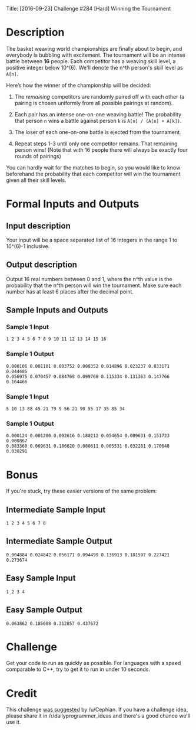 Title: [2016-09-23] Challenge #284 [Hard] Winning the Tournament

# Description

The basket weaving world championships are finally about to begin, and
everybody is bubbling with excitement. The tournament will be an intense
battle between **16** people. Each competitor has a weaving skill level,
a positive integer below 10^(6). We'll denote the n^th person's skill level
as `A[n]`.

Here’s how the winner of the championship will be decided:

1. The *remaining* competitors are randomly paired off with each other (a
pairing is chosen uniformly from all possible pairings at random).

2. Each pair has an intense one-on-one weaving battle! The probability that
person `n` wins a battle against person `k` is `A[n] / (A[n] + A[k])`.

3. The loser of each one-on-one battle is ejected from the tournament.

4. Repeat steps 1-3 until only one competitor remains. That remaining person
wins! (Note that with 16 people there will always be exactly four rounds of
pairings)

You can hardly wait for the matches to begin, so you would like to know
beforehand the probability that each competitor will win the tournament given
all their skill levels.

# Formal Inputs and Outputs

## Input description

Your input will be a space separated list of 16 integers in the range 1 to
10^(6)-1 inclusive.

## Output description

Output 16 real numbers between 0 and 1, where the n^th value is the
probability that the n^th person will win the tournament. Make sure each
number has at least 6 places after the decimal point.

## Sample Inputs and Outputs

### Sample 1 Input
    1 2 3 4 5 6 7 8 9 10 11 12 13 14 15 16
### Sample 1 Output
    0.000106 0.001101 0.003752 0.008352 0.014896 0.023237 0.033171 0.044485
    0.056975 0.070457 0.084769 0.099768 0.115334 0.131363 0.147766 0.164466

### Sample 1 Input
    5 10 13 88 45 21 79 9 56 21 90 55 17 35 85 34
### Sample 1 Output
    0.000124 0.001200 0.002616 0.180212 0.054654 0.009631 0.151723 0.000867
    0.083360 0.009631 0.186620 0.080611 0.005531 0.032281 0.170648 0.030291

# Bonus

If you're stuck, try these easier versions of the same problem:

## Intermediate Sample Input
    1 2 3 4 5 6 7 8

## Intermediate Sample Output
    0.004884 0.024842 0.056171 0.094499 0.136913 0.181597 0.227421 0.273674

## Easy Sample Input
    1 2 3 4

## Easy Sample Output
    0.063862 0.185608 0.312857 0.437672

# Challenge

Get your code to run as quickly as possible. For languages with a speed
comparable to C++, try to get it to run in under 10 seconds.

# Credit

This challenge [was suggested](https://redd.it/3drz14) by /u/Cephian. If you
have a challenge idea, please share it in /r/dailyprogrammer_ideas and there's
a good chance we'll use it.